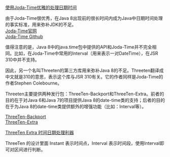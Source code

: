 [使用Joda-Time优雅的处理日期时间](https://www.jianshu.com/p/efdeda608780)

由于Joda-Time很优秀，在Java 8出现前的很长时间内成为Java中日期时间处理的事实标准，用来弥补JDK的不足。  
[Joda-Time官网](https://www.joda.org/joda-time/quickstart.html)  
[Joda-Time Github](https://github.com/JodaOrg/joda-time)  


值得注意的是，Java 8中的java.time包中提供的API和Joda-Time并不完全相同。比如，在Joda-Time中常用的Interval（用来表示一对DateTime），在JSR 310中并不支持。

因此，另一个名叫Threeten的第三方库用来弥补Java 8的不足。Threeten翻译成中文就是310的意思，表示这个库与JSR 310有关。它的作者同样是Joda-Time的作者Stephen Colebourne。


Threeten主要提供两种发行包：ThreeTen-Backport和ThreeTen-Extra。前者的目的在于对Java 6和Java 7的项目提供Java 8的date-time类的支持；后者的目的在于为Java 8的date-time类提供额外的增强功能（比如：Interval等）。

[ThreeTen-Backport](https://www.threeten.org/threetenbp/)  
[ThreeTen-Extra](https://www.threeten.org/threeten-extra/)  


[ThreeTen Extra 时间日期处理利器](https://blog.csdn.net/ywb201314/article/details/110927506)  

ThreeTen 的设计里面 Instant 表示时间点，Interval 表示时间段，使用Interval即可对区间进行判断。

[]()  
[]()
[]()
[]()
[]()